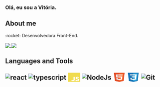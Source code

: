 ### Olá, eu sou a Vitória.

<h2>About me</h2>
<p>
   :rocket: Desenvolvedora Front-End.</br>
</p>

 <div>
   <a href="https://github.com/vitoriateixeiraa/github-readme-stats">
   <img height=200 align="center" src="https://github-readme-stats.vercel.app/api?username=vitoriateixeiraa" />
   </a>
   <a href="https://github.com/vitoriateixeiraa/convoychat">
   <img height=200 align="center" src="https://github-readme-stats.vercel.app/api/top-langs?username=vitoriateixeiraa&layout=compact&langs_count=8&card_width=320" />
   </a>
 </div>
 
 <h2>Languages and Tools</br>
 
 <div style="display: inline_block"><br>
    <img  align="center" alt="react" height="30" width="40" src="https://cdn.jsdelivr.net/gh/devicons/devicon/icons/react/react-original.svg" />
    <img align="center" alt="typescript" height="30" width="40"  src="https://cdn.jsdelivr.net/gh/devicons/devicon/icons/typescript/typescript-original.svg" />
   <img align="center" alt="Javascript" height="30" width="40" src="https://raw.githubusercontent.com/devicons/devicon/master/icons/javascript/javascript-plain.svg">
   <img align="center" alt="NodeJs" height="30" width="40" src="https://cdn.jsdelivr.net/gh/devicons/devicon/icons/nodejs/nodejs-original.svg">
   <img align="center" alt="HTML" height="30" width="40" src="https://raw.githubusercontent.com/devicons/devicon/master/icons/html5/html5-original.svg">
   <img align="center" alt="CSS" height="30" width="40" src="https://raw.githubusercontent.com/devicons/devicon/master/icons/css3/css3-original.svg">
    <img align="center" alt="Git" height="30" width="40" src="https://cdn.jsdelivr.net/gh/devicons/devicon/icons/git/git-original.svg">
 </div>
